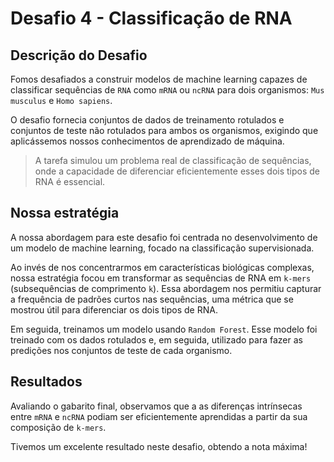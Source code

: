 # Desafio 4 - Classificação de RNA

## Descrição do Desafio

Fomos desafiados a construir modelos de machine learning capazes de classificar sequências de `RNA` como `mRNA` ou `ncRNA` para dois organismos: `Mus musculus` e `Homo sapiens`. 

O desafio fornecia conjuntos de dados de treinamento rotulados e conjuntos de teste não rotulados para ambos os organismos, exigindo que aplicássemos nossos conhecimentos de aprendizado de máquina.
>A tarefa simulou um problema real de classificação de sequências, onde a capacidade de diferenciar eficientemente esses dois tipos de RNA é essencial.

## Nossa estratégia 

A nossa abordagem para este desafio foi centrada no desenvolvimento de um modelo de machine learning, focado na classificação supervisionada.

Ao invés de nos concentrarmos em características biológicas complexas, nossa estratégia focou em transformar as sequências de RNA em `k-mers` (subsequências de comprimento `k`). Essa abordagem nos permitiu capturar a frequência de padrões curtos nas sequências, uma métrica que se mostrou útil para diferenciar os dois tipos de RNA.

Em seguida, treinamos um modelo usando `Random Forest`. Esse modelo foi treinado com os dados rotulados e, em seguida, utilizado para fazer as predições nos conjuntos de teste de cada organismo. 

## Resultados

Avaliando o gabarito final, observamos que a as diferenças intrínsecas entre `mRNA` e `ncRNA` podiam ser eficientemente aprendidas a partir da sua composição de `k-mers`. 

Tivemos um excelente resultado neste desafio, obtendo a nota máxima!
